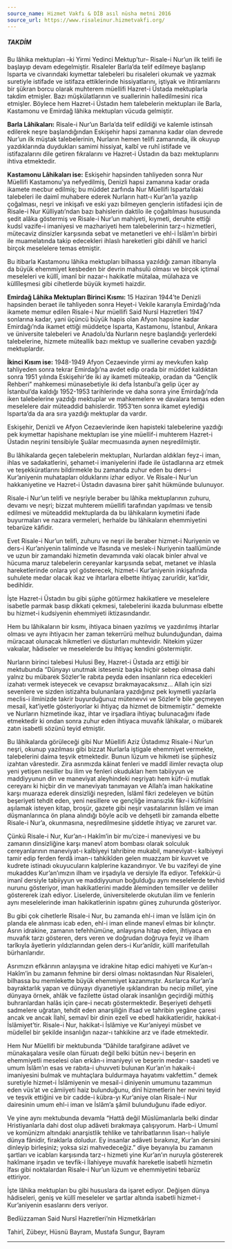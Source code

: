 ```yaml
---
source_name: Hizmet Vakfı & DİB asıl nüsha metni 2016
source_url: https://www.risaleinur.hizmetvakfi.org/
---
```

##### TAKDİM
Bu lâhika mektupları –ki Yirmi Yedinci Mektup’tur– Risale-i Nur’un ilk telifi ile başlayıp devam edegelmiştir. Risaleler Barla’da telif edilmeye başlanıp Isparta ve civarındaki kıymettar talebeleri bu risaleleri okumak ve yazmak suretiyle istifade ve istifaza ettiklerinde hissiyatlarını, iştiyak ve ihtiramlarını bir şükran borcu olarak muhterem müellifi Hazret-i Üstada mektuplarla takdim etmişler. Bazı müşkülatlarının ve suallerinin halledilmesini rica etmişler. Böylece hem Hazret-i Üstadın hem talebelerin mektupları ile Barla, Kastamonu ve Emirdağ lâhika mektupları vücuda gelmiştir.

**Barla Lâhikaları:** Risale-i Nur’un Barla’da telif edildiği ve kalemle istinsah edilerek neşre başlandığından Eskişehir hapsi zamanına kadar olan devrede Nur’un ilk müştak talebelerinin, Nurların hemen telifi zamanında, ilk okuyup yazdıklarında duydukları samimi hissiyat, kalbî ve ruhî istifade ve istifazalarını dile getiren fıkralarını ve Hazret-i Üstadın da bazı mektuplarını ihtiva etmektedir.

**Kastamonu Lâhikaları ise:** Eskişehir hapsinden tahliyeden sonra Nur Müellifi Kastamonu’ya nefyedilmiş, Denizli hapsi zamanına kadar orada ikamete mecbur edilmiş; bu müddet zarfında Nur Müellifi Isparta’daki talebeleri ile daimî muhabere ederek Nurların hatt-ı Kur’an’la yazılıp çoğalması, neşri ve inkişafı ve eski yazı bilmeyen gençlerin istifadesi için de Risale-i Nur Külliyatı’ndan bazı bahislerin daktilo ile çoğaltılması hususunda şedit alâka göstermiş ve Risale-i Nur’un mahiyeti, kıymeti, deruhte ettiği kudsî vazife-i imaniyesi ve mazhariyeti hem talebelerinin tarz-ı hizmetleri, mütecaviz dinsizler karşısında sebat ve metanetleri ve ehl-i İslâm’ın birbiri ile muamelatında takip edecekleri ihlaslı hareketleri gibi dâhilî ve haricî birçok meselelere temas etmiştir.

Bu itibarla Kastamonu lâhika mektupları bilhassa yazıldığı zaman itibarıyla da büyük ehemmiyet kesbeden bir devrin mahsulü olması ve birçok içtimaî meseleleri ve küllî, imanî bir nazar-ı hakikatle mütalaa, mülahaza ve küllîleşmesi gibi cihetlerde büyük kıymeti haizdir.

**Emirdağ Lâhika Mektupları Birinci Kısmı:** 15 Haziran 1944’te Denizli hapsinden beraet ile tahliyeden sonra Heyet-i Vekile kararıyla Emirdağı’nda ikamete memur edilen Risale-i Nur müellifi Said Nursî Hazretleri 1947 sonlarına kadar, yani üçüncü büyük hapis olan Afyon hapsine kadar Emirdağı’nda ikamet ettiği müddetçe Isparta, Kastamonu, İstanbul, Ankara ve üniversite talebeleri ve Anadolu’da Nurların neşre başlandığı yerlerdeki talebelerine, hizmete müteallik bazı mektup ve suallerine cevaben yazdığı mektuplardır.

**İkinci Kısım ise:** 1948-1949 Afyon Cezaevinde yirmi ay mevkufen kalıp tahliyeden sonra tekrar Emirdağı’na avdet edip orada bir müddet kaldıktan sonra 1951 yılında Eskişehir’de iki ay ikameti müteakip, oradan da “Gençlik Rehberi” mahkemesi münasebetiyle iki defa İstanbul’a gelip üçer ay İstanbul’da kaldığı 1952-1953 tarihlerinde ve daha sonra yine Emirdağı’nda iken talebelerine yazdığı mektuplar ve mahkemelere ve davalara temas eden meselelere dair müteaddid bahislerdir. 1953’ten sonra ikamet eylediği Isparta’da da ara sıra yazdığı mektuplar da vardır.

Eskişehir, Denizli ve Afyon Cezaevlerinde iken hapisteki talebelerine yazdığı pek kıymettar hapishane mektupları ise yine müellif-i muhterem Hazret-i Üstadın neşrini tensibiyle Şuâlar mecmuasında aynen neşredilmiştir.

Bu lâhikalarda geçen talebelerin mektupları, Nurlardan aldıkları feyz-i iman, ihlas ve sadakatlerini, şehamet-i imaniyelerini ifade ile üstadlarına arz etmek ve teşekküratlarını bildirmekle bu zamanda zuhur eden bu ders-i Kur’aniyenin muhatapları olduklarını izhar ediyor. Ve Risale-i Nur’un hakkaniyetine ve Hazret-i Üstadın davasına birer şahit hükmünde bulunuyor.

Risale-i Nur’un telifi ve neşriyle beraber bu lâhika mektuplarının zuhuru, devamı ve neşri; bizzat muhterem müellifi tarafından yapılması ve tensib edilmesi ve müteaddid mektuplarda da bu lâhikaların kıymetini ifade buyurmaları ve nazara vermeleri, herhalde bu lâhikaların ehemmiyetini tebarüze kâfidir.

Evet Risale-i Nur’un telifi, zuhuru ve neşri ile beraber hizmet-i Nuriyenin ve ders-i Kur’aniyenin taliminde ve îfasında ve meslek-i Nuriyenin taallümünde ve uzun bir zamandaki hizmetin devamında vaki olacak binler ahval ve hücuma maruz talebelerin cereyanlar karşısında sebat, metanet ve ihlasla hareketlerinde onlara yol gösterecek, hizmet-i Kur’aniyenin inkişafında suhulete medar olacak ikaz ve ihtarlara elbette ihtiyaç zarurîdir, kat’îdir, bedihîdir.

İşte Hazret-i Üstadın bu gibi şüphe götürmez hakikatlere ve meselelere isabetle parmak basıp dikkati çekmesi, talebelerini ikazda bulunması elbette bu hizmet-i kudsiyenin ehemmiyeti iktizasındandır.

Hem bu lâhikaların bir kısmı, ihtiyaca binaen yazılmış ve yazdırılmış ihtarlar olması ve aynı ihtiyacın her zaman tekerrürü melhuz bulunduğundan, daima müracaat olunacak hikmetleri ve düsturları muhtevidir. Nitekim yüzer vakıalar, hâdiseler ve meselelerde bu ihtiyaç kendini göstermiştir.

Nurların birinci talebesi Hulusi Bey, Hazret-i Üstada arz ettiği bir mektubunda “Dünyayı unutmak isteseniz başka hiçbir sebep olmasa dahi yalnız bu mübarek Sözler’le rabıta peyda eden insanların rica edecekleri izahatı vermek isteyecek ve cevapsız bırakmayacaksınız… Allah için sizi sevenlere ve sizden istizahta bulunanlara yazdığınız pek kıymetli yazılarla meclis-i ilminizde takrir buyurduğunuz mütenevvi ve Sözler’e bile geçmeyen mesail, kat’iyetle gösteriyorlar ki ihtiyaç da hizmet de bitmemiştir.” demekte ve Nurların hizmetinde ikaz, ihtar ve irşadlara ihtiyaç bulunacağını ifade etmektedir ki ondan sonra zuhur eden ihtiyaca muvafık lâhikalar, o mübarek zatın isabetli sözünü teyid etmiştir.

Bu lâhikalarda görüleceği gibi Nur Müellifi Aziz Üstadımız Risale-i Nur’un neşri, okunup yazılması gibi bizzat Nurlarla iştigale ehemmiyet vermekte, talebelerini daima teşvik etmektedir. Bunun lüzum ve hikmeti ise şüphesiz izahtan vârestedir. Zira asrımızda kâinat fenleri ve maddî ilimler revaçta olup yeni yetişen nesiller bu ilim ve fenleri okudukları hem tabiiyyun ve maddiyyunun din ve maneviyat aleyhindeki neşriyatı hem küfr-ü mutlak cereyanı ki hiçbir din ve maneviyatı tanımayan ve Allah’a iman hakikatine karşı muaraza ederek dinsizliği neşreden, İslâmî fikri zedeleyen ve bütün beşeriyeti tehdit eden, yeni nesillere ve gençliğe imansızlık fikr-i küfrîsini aşılamak isteyen kitap, broşür, gazete gibi neşir vasıtalarının İslâm ve iman düşmanlarınca ön plana alındığı böyle acib ve dehşetli bir zamanda elbette Risale-i Nur’a, okunmasına, neşredilmesine şiddetle ihtiyaç ve zaruret var.

Çünkü Risale-i Nur, Kur’an-ı Hakîm’in bir mu’cize-i maneviyesi ve bu zamanın dinsizliğine karşı manevî atom bombası olarak solculuk cereyanlarının maneviyat-ı kalbiyeyi tahribine mukabil, maneviyat-ı kalbiyeyi tamir edip ferden ferdâ iman-ı tahkikîden gelen muazzam bir kuvvet ve kudrete istinadı okuyucuların kalplerine kazandırıyor. Ve bu vazifeyi de yine mukaddes Kur’an’ımızın ilham ve irşadıyla ve dersiyle îfa ediyor. Tefekkür-ü imanî dersiyle tabiiyyun ve maddiyyunun boğulduğu aynı meselelerde tevhid nurunu gösteriyor, iman hakikatlerini madde âleminden temsiller ve deliller göstererek izah ediyor. Liselerde, üniversitelerde okutulan ilim ve fenlerin aynı meselelerinde iman hakikatlerinin ispatını güneş zuhurunda gösteriyor.

Bu gibi çok cihetlerle Risale-i Nur, bu zamanda ehl-i iman ve İslâm için ön planda ele alınması icab eden, ehl-i iman elinde manevî elmas bir kılınçtır. Asrın idrakine, zamanın tefehhümüne, anlayışına hitap eden, ihtiyaca en muvafık tarzı gösteren, ders veren ve doğrudan doğruya feyiz ve ilham tarîkıyla âyetlerin yıldızlarından gelen ders-i Kur’anîdir, küllî marifetullah bürhanlarıdır.

Asrımızın efkârının anlayışına ve idrakine hitap edici mahiyeti ve Kur’an-ı Hakîm’in bu zamanın fehmine bir dersi olması noktasından Nur Risaleleri, bilhassa bu memlekette büyük ehemmiyet kazanmıştır. Asırlarca Kur’an’a bayraktarlık yapan ve dünyayı diyanetiyle ışıklandıran bu necip millet, yine dünyaya örnek, ahlâk ve fazilette üstad olarak insanlığın geçirdiği müthiş buhranlardan halâs için çare-i necatı göstermektedir. Beşeriyeti dehşetli sadmelere uğratan, tehdit eden anarşiliğin ifsad ve tahribin yegâne çaresi ancak ve ancak İlahî, semavî bir dinin ezelî ve ebedî hakikatleridir, hakikat-i İslâmiyet’tir. Risale-i Nur, hakikat-i İslâmiye ve Kur’aniyeyi müsbet ve müdellel bir şekilde insanlığın nazar-ı tahkikine arz ve ifade etmektedir.

Hem Nur Müellifi bir mektubunda “Dâhilde tarafgirane adâvet ve münakaşalara vesile olan füruatı değil belki bütün nev-i beşerin en ehemmiyetli meselesi olan erkân-ı imaniyeyi ve beşerin medar-ı saadeti ve umum İslâm’ın esas ve rabıta-i uhuvveti bulunan Kur’an’ın hakaik-i imaniyesini bulmak ve muhtaçlara buldurmaya hayatımı vakfettim.” demek suretiyle hizmet-i İslâmiyenin ve mesail-i diniyenin umumunu tazammun eden vüs’at ve câmiiyeti haiz bulunduğunu, dinî hizmetlerin her nevini teyid ve teşvik ettiğini ve bir cadde-i kübra-yı Kur’aniye olan Risale-i Nur dairesinin umum ehl-i iman ve İslâm’a şâmil bulunduğunu ifade ediyor.

Ve yine aynı mektubunda devamla “Hattâ değil Müslümanlarla belki dindar Hristiyanlarla dahi dost olup adâveti bırakmaya çalışıyorum. Harb-i Umumî ve komünizm altındaki anarşistlik tehlike ve tahribatlarının lisan-ı haliyle dünya fânidir, firaklarla doludur. Ey insanlar adâveti bırakınız, Kur’an dersini dinleyip birleşiniz; yoksa sizi mahvedeceğiz.” diye beyanıyla bu zamanın şartları ve icabları karşısında tarz-ı hizmeti yine Kur’an’ın nuruyla göstererek hakîmane irşadın ve tevfik-i İlahiyeye muvafık hareketle isabetli hizmetin îfası gibi noktalardan Risale-i Nur’un lüzum ve ehemmiyetini tebarüz ettiriyor.

İşte lâhika mektupları bu gibi hususlara da işaret ediyor. Değişen dünya hâdiseleri, geniş ve küllî meseleler ve şartlar altında isabetli hizmet-i Kur’aniyenin esaslarını ders veriyor.

Bedîüzzaman Said Nursî Hazretleri’nin Hizmetkârları

Tahirî, Zübeyr, Hüsnü Bayram, Mustafa Sungur, Bayram

***

